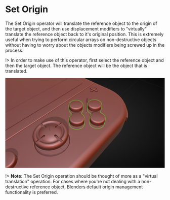 # Set Origin

The Set Origin operator will translate the reference object to the origin of the target object, and then use displacement modifiers to "virtually" translate the reference object back to it's original position. This is extremely useful when trying to perform circular arrays on non-destructive objects without having to worry about the objects modifiers being screwed up in the process.

!> In order to make use of this operator, first select the reference object and then the target object. The reference object will be the object that is translated.

![Set Origin Operator](../_media/set-origin-out.jpg ':size=800')

!> **Note:** The Set Origin operation should be thought of more as a "virtual translation" operation. For cases where you're not dealing with a non-destructive reference object, Blenders default origin management functionality is preferred.